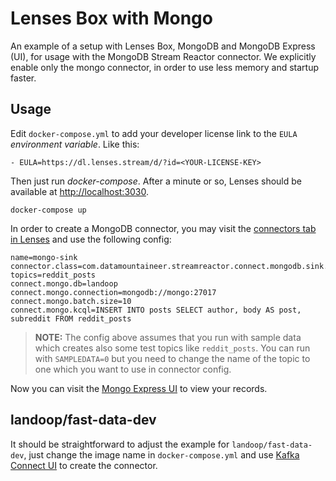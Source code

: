 # Lenses Box with Mongo

An example of a setup with Lenses Box, MongoDB and MongoDB Express (UI), for
usage with the MongoDB Stream Reactor connector. We explicitly enable only the
mongo connector, in order to use less memory and startup faster.

## Usage

Edit `docker-compose.yml` to add your developer license link to the `EULA`
_environment variable_. Like this:

    - EULA=https://dl.lenses.stream/d/?id=<YOUR-LICENSE-KEY>

Then just run _docker-compose_. After a minute or so, Lenses should be available
at <http://localhost:3030>.

    docker-compose up

In order to create a MongoDB connector, you may visit
the [connectors tab in Lenses](http://localhost:3030/#/connect) and use the
following config:

```
name=mongo-sink
connector.class=com.datamountaineer.streamreactor.connect.mongodb.sink.MongoSinkConnector
topics=reddit_posts
connect.mongo.db=landoop
connect.mongo.connection=mongodb://mongo:27017
connect.mongo.batch.size=10
connect.mongo.kcql=INSERT INTO posts SELECT author, body AS post, subreddit FROM reddit_posts
```

> **NOTE:** The config above assumes that you run with sample data which creates
> also some test topics like `reddit_posts`. You can run with `SAMPLEDATA=0` but
> you need to change the name of the topic to one which you want to use in
> connector config.

Now you can visit the [Mongo Express UI](http://localhost:8081/db/landoop/posts)
to view your records.

## landoop/fast-data-dev

It should be straightforward to adjust the example for `landoop/fast-data-dev`,
just change the image name in `docker-compose.yml` and
use [Kafka Connect UI](http://localhost:3030/) to create the connector.
